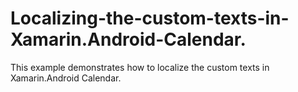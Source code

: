 # Localizing-the-custom-texts-in-Xamarin.Android-Calendar.
This example demonstrates how to localize the custom texts in Xamarin.Android Calendar.
